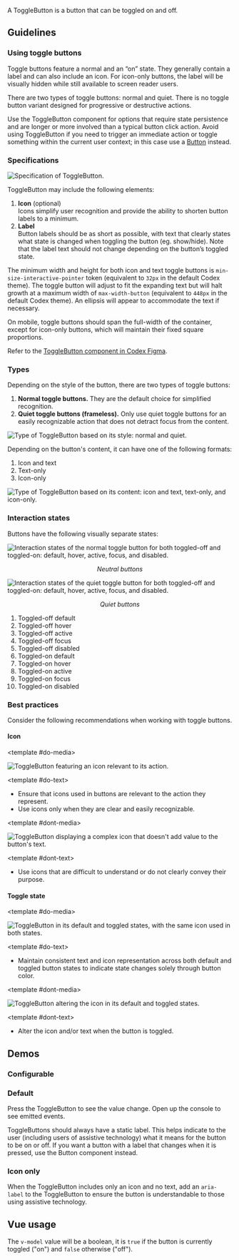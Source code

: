 <script setup>
import CdxDocsConfigurableGeneric from '@/../src/components/configurable-generic/ConfigurableGeneric.vue';
import IconOnlyButton from '@/../component-demos/toggle-button/examples/IconOnlyButton.vue';
import SingleButton from '@/../component-demos/toggle-button/examples/SingleButton.vue';

const controlsConfig = [
	{
		name: 'disabled',
		type: 'boolean'
	},
	{
		name: 'quiet',
		type: 'boolean'
	},
	{
		name: 'default',
		type: 'slot',
		default: 'Button text'
	}
];
</script>

A ToggleButton is a button that can be toggled on and off.

## Guidelines

### Using toggle buttons

Toggle buttons feature a normal and an “on” state. They generally contain a label and can also
include an icon. For icon-only buttons, the label will be visually hidden while still available to
screen reader users.

There are two types of toggle buttons: normal and quiet. There is no toggle button variant designed
for progressive or destructive actions.

Use the ToggleButton component for options that require state persistence and are longer or more
involved than a typical button click action. Avoid using ToggleButton if you need to trigger an
immediate action or toggle something within the current user context; in this case use a
[Button](./button.md) instead.

### Specifications

![Specification of ToggleButton.](../../assets/components/toggle-button-specifications.svg)

ToggleButton may include the following elements:
1. **Icon** (optional)<br>
Icons simplify user recognition and provide the ability to shorten button labels to a minimum.
2. **Label**<br>
Button labels should be as short as possible, with text that clearly states what state is changed
when toggling the button (eg. show/hide). Note that the label text should not change depending on
the button’s toggled state.

The minimum width and height for both icon and text toggle buttons is
`min-size-interactive-pointer` token (equivalent to `32px` in the default Codex theme). The toggle
button will adjust to fit the expanding text but will halt growth at a maximum width of
`max-width-button` (equivalent to `448px` in the default Codex theme). An ellipsis will appear
to accommodate the text if necessary.

On mobile, toggle buttons should span the full-width of the container, except for icon-only buttons, which will maintain their fixed square proportions.

Refer to the [ToggleButton component in Codex Figma](https://www.figma.com/file/KoDuJMadWBXtsOtzGS4134/%E2%9D%96-Codex-components?type=design&node-id=13076-164059&mode=design&t=PjLN7gsPGhALOhfp-0).

### Types
Depending on the style of the button, there are two types of toggle buttons:
1. **Normal toggle buttons.** They are the default choice for simplified recognition.
2. **Quiet toggle buttons (frameless).** Only use quiet toggle buttons for an easily recognizable
action that does not detract focus from the content.

![Type of ToggleButton based on its style: normal and quiet.](../../assets/components/toggle-button-types.svg)

Depending on the button's content, it can have one of the following formats:
1. Icon and text
2. Text-only
3. Icon-only

![Type of ToggleButton based on its content: icon and text, text-only, and icon-only.](../../assets/components/toggle-button-types-content.svg)

### Interaction states

Buttons have the following visually separate states:

![Interaction states of the normal toggle button for both toggled-off and toggled-on: default, hover, active, focus, and disabled.](../../assets/components/toggle-button-normal-interaction-states.svg)
*<p style="text-align: center;">Neutral buttons</p>*


![Interaction states of the quiet toggle button for both toggled-off and toggled-on: default, hover, active, focus, and disabled.](../../assets/components/toggle-button-framed-interaction-states.svg)
*<p style="text-align: center;">Quiet buttons</p>*

<div class="cdx-docs-multi-column cdx-docs-multi-columns-2">

1. Toggled-off default
2. Toggled-off hover
3. Toggled-off active
4. Toggled-off focus
5. Toggled-off disabled
6. Toggled-on default
7. Toggled-on hover
8. Toggled-on active
9. Toggled-on focus
10. Toggled-on disabled

</div>

### Best practices

Consider the following recommendations when working with toggle buttons.

#### Icon

<cdx-demo-rules>

<template #do-media>

![ToggleButton featuring an icon relevant to its action.](../../assets/components/toggle-button-best-practices-icon-do.svg)

</template>

<template #do-text>

- Ensure that icons used in buttons are relevant to the action they represent.
- Use icons only when they are clear and easily recognizable.

</template>

<template #dont-media>

![ToggleButton displaying a complex icon that doesn't add value to the button's text.](../../assets/components/toggle-button-best-practices-icon-dont.svg)

</template>

<template #dont-text>

- Use icons that are difficult to understand or do not clearly convey their purpose.

</template>

</cdx-demo-rules>

#### Toggle state

<cdx-demo-rules>

<template #do-media>

![ToggleButton in its default and toggled states, with the same icon used in both states.](../../assets/components/toggle-button-best-practices-toggled-do.svg)

</template>

<template #do-text>

- Maintain consistent text and icon representation across both default and toggled button states to indicate state changes solely through button color.

</template>

<template #dont-media>

![ToggleButton altering the icon in its default and toggled states.](../../assets/components/toggle-button-best-practices-toggled-dont.svg)

</template>

<template #dont-text>

- Alter the icon and/or text when the button is toggled.

</template>

</cdx-demo-rules>

## Demos

### Configurable

<cdx-demo-wrapper :controls-config="controlsConfig" :show-generated-code="true" generated-model-name="buttonValue">
<template v-slot:demo="{ propValues, slotValues }">
	<cdx-docs-configurable-generic v-bind="propValues">
	{{ slotValues.default }}
	</cdx-docs-configurable-generic>
</template>
</cdx-demo-wrapper>

### Default

Press the ToggleButton to see the value change. Open up the console to see emitted events.

ToggleButtons should always have a static label. This helps indicate to the user (including users
of assistive technology) what it means for the button to be on or off. If you want a button with a
label that changes when it is pressed, use the Button component instead.

<cdx-demo-wrapper>
<template v-slot:demo>
	<single-button />
</template>

<template v-slot:code>

:::code-group

<<< @/../component-demos/toggle-button/examples/SingleButton.vue [NPM]

<<< @/../component-demos/toggle-button/examples-mw/SingleButton.vue [MediaWiki]

:::

</template>
</cdx-demo-wrapper>

### Icon only

When the ToggleButton includes only an icon and no text,  add an `aria-label` to the ToggleButton
to ensure the button is understandable to those using assistive technology.

<cdx-demo-wrapper>
<template v-slot:demo>
	<icon-only-button />
</template>

<template v-slot:code>

:::code-group

<<< @/../component-demos/toggle-button/examples/IconOnlyButton.vue [NPM]

<<< @/../component-demos/toggle-button/examples-mw/IconOnlyButton.vue [MediaWiki]

:::

</template>
</cdx-demo-wrapper>

## Vue usage

The `v-model` value will be a boolean, it is `true` if the button is currently toggled ("on")
and `false` otherwise ("off").
